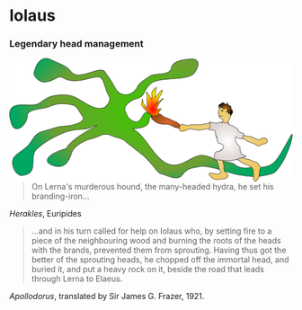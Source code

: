 Iolaus
======

### Legendary head management

<img src="doc/hydra.svg" align="right">

> On Lerna's murderous hound, the many-headed hydra, he set his
> branding-iron...

*Herakles*, Euripides

> ...and in his turn called for help on Iolaus who, by setting fire to
> a piece of the neighbouring wood and burning the roots of the heads
> with the brands, prevented them from sprouting. Having thus got the
> better of the sprouting heads, he chopped off the immortal head, and
> buried it, and put a heavy rock on it, beside the road that leads
> through Lerna to Elaeus.

*Apollodorus*, translated by Sir James G. Frazer, 1921.
